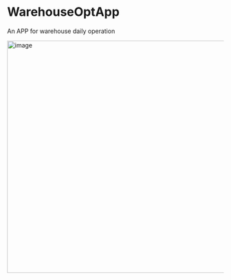 # WarehouseOptApp
An APP for warehouse daily operation

<img width="540" alt="image" src="https://user-images.githubusercontent.com/52642256/219962119-04d6ed68-97e3-464c-95c8-59df9a8d7d24.png">
